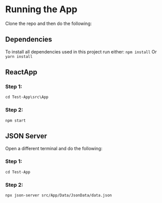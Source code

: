 # Running the App

Clone the repo and then do the following:

## Dependencies
To install all dependencies used in this project run either:
`npm install`
Or
`yarn install`

## ReactApp
### Step 1: 
`cd Test-App\src\App`
### Step 2:
`npm start`

## JSON Server
Open a different terminal and do the following: 
### Step 1: 
`cd Test-App` 
### Step 2: 
`npx json-server src/App/Data/JsonData/data.json`